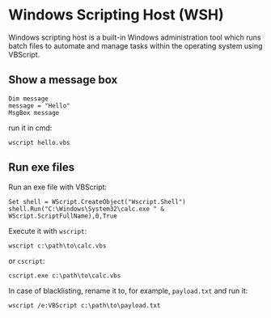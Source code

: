 # Windows Scripting Host (WSH)

Windows scripting host is a built-in Windows administration tool which runs batch files to automate and 
manage tasks within the operating system using VBScript.

## Show a message box

    Dim message
    message = "Hello"
    MsgBox message

run it in cmd: 

    wscript hello.vbs

## Run exe files

Run an exe file with VBScript:

    Set shell = WScript.CreateObject("Wscript.Shell")
    shell.Run("C:\Windows\System32\calc.exe " & WScript.ScriptFullName),0,True

Execute it with `wscript`: 

    wscript c:\path\to\calc.vbs

or `cscript`:  

    cscript.exe c:\path\to\calc.vbs

In case of blacklisting, rename it to, for example, `payload.txt` and run it: 

    wscript /e:VBScript c:\path\to\payload.txt
